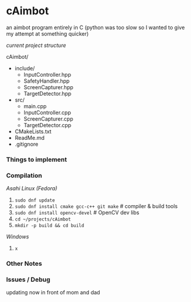 # **cAimbot**  
an aimbot program entirely in C (python was too slow so I wanted to give my attempt at something quicker)  

_current project structure_  

cAimbot/
 - include/
    - InputController.hpp
    - SafetyHandler.hpp
    - ScreenCapturer.hpp
    - TargetDetector.hpp
 - src/
    - main.cpp
    - InputController.cpp
    - ScreenCapturer.cpp
    - TargetDetector.cpp
 - CMakeLists.txt
 - ReadMe.md
 - .gitignore

### **Things to implement**  

### **Compilation**  
_Asahi Linux (Fedora)_
1. `sudo dnf update`
2. `sudo dnf install cmake gcc-c++ git make` # compiler & build tools
3. `sudo dnf install opencv-devel` # OpenCV dev libs
4. `cd ~/projects/cAimbot`
5. `mkdir -p build && cd build`

_Windows_
1. `x`

### **Other Notes**  

### **Issues / Debug**  
updating now in front of mom and dad
